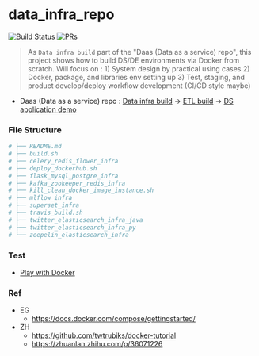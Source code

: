 # data_infra_repo
[![Build Status](https://travis-ci.org/yennanliu/data_infra_repo.svg?branch=master)](https://travis-ci.org/yennanliu/data_infra_repo)
[![PRs](https://img.shields.io/badge/PRs-welcome-6574cd.svg)](https://github.com/yennanliu/data_infra_repo/pulls)

> As `Data infra build` part of the "Daas (Data as a service) repo", this project shows how to build DS/DE environments via Docker from scratch. Will focus on : 1) System design by practical using cases 2) Docker, package, and libraries env setting up 3) Test, staging, and product develop/deploy workflow development (CI/CD style maybe)

* Daas (Data as a service) repo :  [Data infra build](https://github.com/yennanliu/data_infra_repo) -> [ETL build](https://github.com/yennanliu/XJob) -> [DS application demo](https://github.com/yennanliu/analysis)

### File Structure 
```bash
# ├── README.md
# ├── build.sh
# ├── celery_redis_flower_infra
# ├── deploy_dockerhub.sh
# ├── flask_mysql_postgre_infra
# ├── kafka_zookeeper_redis_infra
# ├── kill_clean_docker_image_instance.sh
# ├── mlflow_infra
# ├── superset_infra
# ├── travis_build.sh
# ├── twitter_elasticsearch_infra_java
# ├── twitter_elasticsearch_infra_py
# └── zeepelin_elasticsearch_infra
```
### Test 
- [Play with Docker](https://labs.play-with-docker.com/)

### Ref 
- EG
	- https://docs.docker.com/compose/gettingstarted/
- ZH 
	- https://github.com/twtrubiks/docker-tutorial
	- https://zhuanlan.zhihu.com/p/36071226
